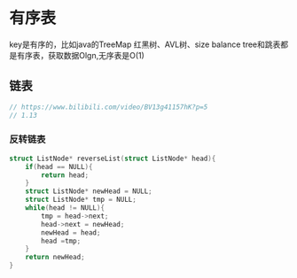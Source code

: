 # 有序表
key是有序的，比如java的TreeMap
红黑树、AVL树、size balance tree和跳表都是有序表，获取数据Olgn,无序表是O(1)


## 链表
```java
// https://www.bilibili.com/video/BV13g41157hK?p=5 
// 1.13
```
### 反转链表
```c
struct ListNode* reverseList(struct ListNode* head){
    if(head == NULL){
        return head;
    }
    struct ListNode* newHead = NULL;
    struct ListNode* tmp = NULL;
    while(head != NULL){
        tmp = head->next;
        head->next = newHead;
        newHead = head;
        head =tmp;
    }
    return newHead;
}
```